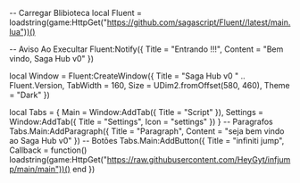 -- Carregar Blibioteca
local Fluent = loadstring(game:HttpGet("https://github.com/sagascript/Fluent//latest/main.lua"))()

-- Aviso Ao Execultar
Fluent:Notify({ Title = "Entrando !!!", Content = "Bem vindo, Saga Hub v0" })

local Window = Fluent:CreateWindow({
    Title = "Saga Hub v0 " .. Fluent.Version,
    TabWidth = 160, Size = UDim2.fromOffset(580, 460), Theme = "Dark"
})

local Tabs = {
    Main = Window:AddTab({ Title = "Script" }),
    Settings = Window:AddTab({ Title = "Settings", Icon = "settings" })
}
-- Paragrafos
Tabs.Main:AddParagraph({ Title = "Paragraph", Content = "seja bem vindo ao Saga Hub v0" })
-- Botões
Tabs.Main:AddButton({ Title = "infiniti jump", Callback = function() 
 loadstring(game:HttpGet("https://raw.githubusercontent.com/HeyGyt/infjump/main/main"))()
end })
